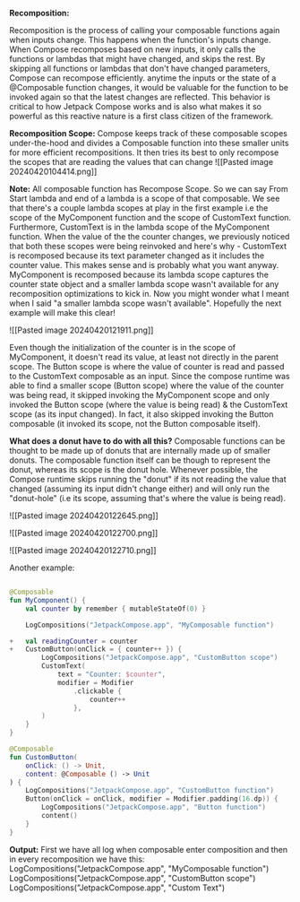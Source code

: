 
**Recomposition:**

Recomposition is the process of calling your composable functions again when inputs change. This happens when the function's inputs change. When Compose recomposes based on new inputs, it only calls the functions or lambdas that might have changed, and skips the rest. By skipping all functions or lambdas that don't have changed parameters, Compose can recompose efficiently.
anytime the inputs or the state of a @Composable function changes, it would be valuable for the function to be invoked again so that the latest changes are reflected. This behavior is critical to how Jetpack Compose works and is also what makes it so powerful as this reactive nature is a first class citizen of the framework.

**Recomposition Scope:**
Compose keeps track of these composable scopes under-the-hood and divides a Composable function into these smaller units for more efficient recompositions. It then tries its best to only recompose the scopes that are reading the values that can change
![[Pasted image 20240420104414.png]]


**Note:**
All composable function has Recompose Scope. So we can say From Start lambda and end of a lambda is a scope of that composable. We see that there's a couple lambda scopes at play in the first example i.e the scope of the MyComponent function and the scope of CustomText function. Furthermore, CustomText is in the lambda scope of the MyComponent function. When the value of the the counter changes, we previously noticed that both these scopes were being reinvoked and here's why - CustomText is recomposed because its text parameter changed as it includes the counter value. This makes sense and is probably what you want anyway.
MyComponent is recomposed because its lambda scope captures the counter state object and a smaller lambda scope wasn't available for any recomposition optimizations to kick in.
Now you might wonder what I meant when I said "a smaller lambda scope wasn't available". Hopefully the next example will make this clear!

![[Pasted image 20240420121911.png]]

Even though the initialization of the counter is in the scope of MyComponent, it doesn't read its value, at least not directly in the parent scope.
The Button scope is where the value of counter is read and passed to the CustomText composable as an input. Since the compose runtime was able to find a smaller scope (Button scope) where the value of the counter was being read, it skipped invoking the MyComponent scope and only invoked the Button scope (where the value is being read) & the CustomText scope (as its input changed). In fact, it also skipped invoking the Button composable (it invoked its scope, not the Button composable itself).

**What does a donut have to do with all this?**
Composable functions can be thought to be made up of donuts that are internally made up of smaller donuts. The composable function itself can be though to represent the donut, whereas its scope is the donut hole. Whenever possible, the Compose runtime skips running the "donut" if its not reading the value that changed (assuming its input didn't change either) and will only run the "donut-hole" (i.e its scope, assuming that's where the value is being read).

![[Pasted image 20240420122645.png]]


![[Pasted image 20240420122700.png]]

![[Pasted image 20240420122710.png]]

Another example:
```kotlin

@Composable
fun MyComponent() {
    val counter by remember { mutableStateOf(0) }

    LogCompositions("JetpackCompose.app", "MyComposable function")

+   val readingCounter = counter
+   CustomButton(onClick = { counter++ }) {
        LogCompositions("JetpackCompose.app", "CustomButton scope")
        CustomText(
            text = "Counter: $counter",
            modifier = Modifier
                .clickable {
                    counter++
                },
        )
    }
}
```

```kotlin
@Composable
fun CustomButton(
    onClick: () -> Unit,
    content: @Composable () -> Unit
) {
    LogCompositions("JetpackCompose.app", "CustomButton function")
    Button(onClick = onClick, modifier = Modifier.padding(16.dp)) {
        LogCompositions("JetpackCompose.app", "Button function")
        content()
    }
}
```

**Output:**
First we have all log when composable enter composition and then in every recomposition we have this:
 LogCompositions("JetpackCompose.app", "MyComposable function")
    LogCompositions("JetpackCompose.app", "CustomButton scope")
       LogCompositions("JetpackCompose.app", "Custom Text")
